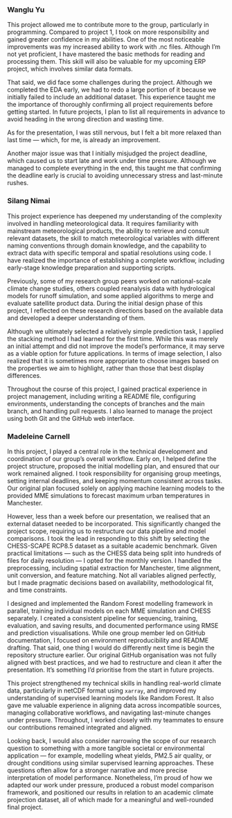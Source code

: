 ### Wanglu Yu
This project allowed me to contribute more to the group, particularly in programming. Compared to project 1, I took on more responsibility and gained greater confidence in my abilities. One of the most noticeable improvements was my increased ability to work with .nc files. Although I’m not yet proficient, I have mastered the basic methods for reading and processing them. This skill will also be valuable for my upcoming ERP project, which involves similar data formats.

That said, we did face some challenges during the project. Although we completed the EDA early, we had to redo a large portion of it because we initially failed to include an additional dataset. This experience taught me the importance of thoroughly confirming all project requirements before getting started. In future projects, I plan to list all requirements in advance to avoid heading in the wrong direction and wasting time.

As for the presentation, I was still nervous, but I felt a bit more relaxed than last time — which, for me, is already an improvement.

Another major issue was that I initially misjudged the project deadline, which caused us to start late and work under time pressure. Although we managed to complete everything in the end, this taught me that confirming the deadline early is crucial to avoiding unnecessary stress and last-minute rushes.

### Silang Nimai

This project experience has deepened my understanding of the complexity involved in handling meteorological data. It requires familiarity with mainstream meteorological products, the ability to retrieve and consult relevant datasets, the skill to match meteorological variables with different naming conventions through domain knowledge, and the capability to extract data with specific temporal and spatial resolutions using code. I have realized the importance of establishing a complete workflow, including early-stage knowledge preparation and supporting scripts.

Previously, some of my research group peers worked on national-scale climate change studies, others coupled reanalysis data with hydrological models for runoff simulation, and some applied algorithms to merge and evaluate satellite product data. During the initial design phase of this project, I reflected on these research directions based on the available data and developed a deeper understanding of them.

Although we ultimately selected a relatively simple prediction task, I applied the stacking method I had learned for the first time. While this was merely an initial attempt and did not improve the model’s performance, it may serve as a viable option for future applications. In terms of image selection, I also realized that it is sometimes more appropriate to choose images based on the properties we aim to highlight, rather than those that best display differences.

Throughout the course of this project, I gained practical experience in project management, including writing a README file, configuring environments, understanding the concepts of branches and the main branch, and handling pull requests. I also learned to manage the project using both Git and the GitHub web interface.

### Madeleine Carnell

In this project, I played a central role in the technical development and coordination of our group’s overall workflow. Early on, I helped define the project structure, proposed the initial modelling plan, and ensured that our work remained aligned. I took responsibility for organising group meetings, setting internal deadlines, and keeping momentum consistent across tasks. Our original plan focused solely on applying machine learning models to the provided MME simulations to forecast maximum urban temperatures in Manchester.

However, less than a week before our presentation, we realised that an external dataset needed to be incorporated. This significantly changed the project scope, requiring us to restructure our data pipeline and model comparisons. I took the lead in responding to this shift by selecting the CHESS-SCAPE RCP8.5 dataset as a suitable academic benchmark. Given practical limitations — such as the CHESS data being split into hundreds of files for daily resolution — I opted for the monthly version. I handled the preprocessing, including spatial extraction for Manchester, time alignment, unit conversion, and feature matching. Not all variables aligned perfectly, but I made pragmatic decisions based on availability, methodological fit, and time constraints.

I designed and implemented the Random Forest modelling framework in parallel, training individual models on each MME simulation and CHESS separately. I created a consistent pipeline for sequencing, training, evaluation, and saving results, and documented performance using RMSE and prediction visualisations. While one group member led on GitHub documentation, I focused on environment reproducibility and README drafting. That said, one thing I would do differently next time is begin the repository structure earlier. Our original GitHub organisation was not fully aligned with best practices, and we had to restructure and clean it after the presentation. It’s something I’d prioritise from the start in future projects.

This project strengthened my technical skills in handling real-world climate data, particularly in netCDF format using `xarray`, and improved my understanding of supervised learning models like Random Forest. It also gave me valuable experience in aligning data across incompatible sources, managing collaborative workflows, and navigating last-minute changes under pressure. Throughout, I worked closely with my teammates to ensure our contributions remained integrated and aligned.

Looking back, I would also consider narrowing the scope of our research question to something with a more tangible societal or environmental application — for example, modelling wheat yields, PM2.5 air quality, or drought conditions using similar supervised learning approaches. These questions often allow for a stronger narrative and more precise interpretation of model performance. Nonetheless, I’m proud of how we adapted our work under pressure, produced a robust model comparison framework, and positioned our results in relation to an academic climate projection dataset, all of which made for a meaningful and well-rounded final project.


